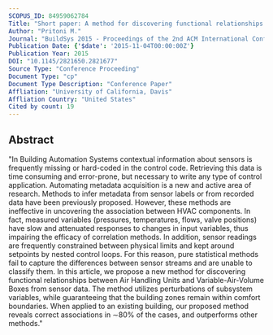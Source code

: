 ```yaml
---
SCOPUS_ID: 84959062784
Title: "Short paper: A method for discovering functional relationships between Air Handling Units and Variable-Air-Volume Boxes from sensor data"
Author: "Pritoni M."
Journal: "BuildSys 2015 - Proceedings of the 2nd ACM International Conference on Embedded Systems for Energy-Efficient Built"
Publication Date: {'$date': '2015-11-04T00:00:00Z'}
Publication Year: 2015
DOI: "10.1145/2821650.2821677"
Source Type: "Conference Proceeding"
Document Type: "cp"
Document Type Description: "Conference Paper"
Affliation: "University of California, Davis"
Affliation Country: "United States"
Cited by count: 19
---
```


## Abstract
"In Building Automation Systems contextual information about sensors is frequently missing or hard-coded in the control code. Retrieving this data is time consuming and error-prone, but necessary to write any type of control application. Automating metadata acquisition is a new and active area of research. Methods to infer metadata from sensor labels or from recorded data have been previously proposed. However, these methods are ineffective in uncovering the association between HVAC components. In fact, measured variables (pressures, temperatures, flows, valve positions) have slow and attenuated responses to changes in input variables, thus impairing the efficacy of correlation methods. In addition, sensor readings are frequently constrained between physical limits and kept around setpoints by nested control loops. For this reason, pure statistical methods fail to capture the differences between sensor streams and are unable to classify them. In this article, we propose a new method for discovering functional relationships between Air Handling Units and Variable-Air-Volume Boxes from sensor data. The method utilizes perturbations of subsystem variables, while guaranteeing that the building zones remain within comfort boundaries. When applied to an existing building, our proposed method reveals correct associations in ∼80% of the cases, and outperforms other methods."
